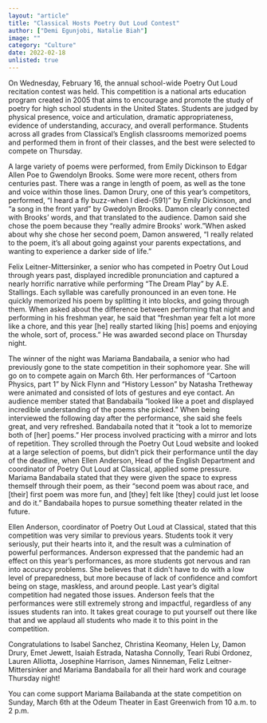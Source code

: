 ```yaml
---
layout: "article"
title: "Classical Hosts Poetry Out Loud Contest"
author: ["Demi Egunjobi, Natalie Biah"]
image: ""
category: "Culture"
date: 2022-02-18
unlisted: true
---
```


On Wednesday, February 16, the annual school-wide Poetry Out Loud recitation contest was held. This competition is a national arts education program created in 2005 that aims to encourage and promote the study of poetry for high school students in the United States. Students are judged by physical presence, voice and articulation, dramatic appropriateness, evidence of understanding, accuracy, and overall performance. Students across all grades from Classical’s English classrooms memorized poems and performed them in front of their classes, and the best were selected to compete on Thursday.
 
A large variety of poems were performed, from Emily Dickinson to Edgar Allen Poe to Gwendolyn Brooks. Some were more recent, others from centuries past. There was a range in length of poem, as well as the tone and voice within those lines. Damon Drury, one of this year’s competitors, performed, “I heard a fly buzz-when I died-(591)” by Emily Dickinson, and “a song in the front yard” by Gwedolyn Brooks. Damon clearly connected with Brooks’ words, and that translated to the audience. Damon said she chose the poem because they “really admire Brooks' work.”When asked about why she chose her second poem, Damon answered, “I really related to the poem, it’s all about going against your parents expectations, and wanting to experience a darker side of life.”

Felix Leitner-Mittersinker, a senior who has competed in Poetry Out Loud through years past, displayed incredible pronunciation and captured a nearly horrific narrative while performing “The Dream Play” by A.E. Stallings. Each syllable was carefully pronounced in an even tone. He quickly memorized his poem by splitting it into blocks, and going through them. When asked about the difference between performing that night and performing in his freshman year, he said that “freshman year felt a lot more like a chore, and this year [he] really started liking [his] poems and enjoying the whole, sort of, process.” He was awarded second place on Thursday night.

The winner of the night was Mariama Bandabaila, a senior who had previously gone to the state competition in their sophomore year. She will go on to compete again on March 6th. Her performances of “Cartoon Physics, part 1” by Nick Flynn and “History Lesson” by Natasha Tretheway were animated and consisted of lots of gestures and eye contact. An audience member stated that Bandabaila “looked like a poet and displayed incredible understanding of the poems she picked.” When being interviewed the following day after the performance, she said she feels great, and very refreshed. Bandabaila noted that it “took a lot to memorize both of [her] poems.” Her process involved practicing with a mirror and lots of repetition. They scrolled through the Poetry Out Loud website and looked at a large selection of poems, but didn’t pick their performance until the day of the deadline, when Ellen Anderson, Head of the English Department and coordinator of Poetry Out Loud at Classical, applied some pressure. Mariama Bandabaila stated that they were given the space to express themself through their poem, as their “second poem was about race, and [their] first poem was more fun, and [they] felt like [they] could just let loose and do it.” Bandabaila hopes to pursue something theater related in the future.

Ellen Anderson, coordinator of Poetry Out Loud at Classical, stated that this competition was very similar to previous years. Students took it very seriously, put their hearts into it, and the result was a culmination of powerful performances. Anderson expressed that the pandemic had an effect on this year’s performances, as more students got nervous and ran into accuracy problems. She believes that it didn't have to do with a low level of preparedness, but more because of lack of confidence and comfort being on stage, maskless, and around people. Last year’s digital competition had negated those issues. Anderson feels that the performances were still extremely strong and impactful, regardless of any issues students ran into. It takes great courage to put yourself out there like that and we applaud all students who made it to this point in the competition.

Congratulations to Isabel Sanchez, Christina Keomany, Helen Ly, Damon Drury, Emet Jewett, Isaiah Estrada, Natasha Connolly, Teari Rubi Ordonez, Lauren Alliotta, Josephine Harrison, James Ninneman, Feliz Leitner-Mittersinker and Mariama Bandabaila for all their hard work and courage Thursday night!

You can come support Mariama Bailabanda at the state competition on Sunday, March 6th at the Odeum Theater in East Greenwich from 10 a.m. to 2 p.m.
